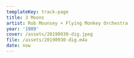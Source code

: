 ```yaml
---
templateKey: track-page
title: 3 Moons
artist: Rob Mounsey + Flying Monkey Orchestra
year: '1989'
cover: /assets/20190930-dig.jpeg
file: /assets/20190930-dig.m4a
date: now
---
```


